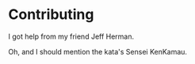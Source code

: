 # Contributing

I got help from my friend Jeff Herman.

Oh, and I should mention the kata's Sensei KenKamau.
